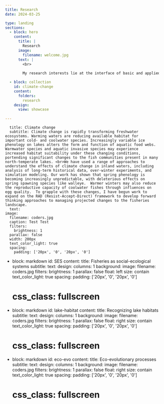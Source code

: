 ```yaml
---
title: Research
date: 2024-03-25

type: landing
sections:
  - block: hero
    content:
      title: |
        Research
      image:
        filename: welcome.jpg
      text: |
        <br>
        
        My research interests lie at the interface of basic and applied ecology.  I am broadly interested in how human interactions with freshwater ecosystems, including fishing, lake and fisheries management practices, and climate change, alter evolutionary and ecological processes in inland lakes, rivers, and the Great Lakes.  By understanding these responses, we can develop new approaches and practices for fisheries management in a rapidly changing landscape.

  - block: collection
    id: climate-change
    content:
      folders: 
        research
    design:
      view: showcase
      
---
```


      title: Climate change
      subtitle: Climate change is rapidly transforming freshwater ecosystems. Warming waters are reducing available habitat for important cold- and coolwater species. Increasingly variable ice phenology on lakes alters the form and function of aquatic food webs.  Warmwater species and aquatic invasive species may experience increased habitat suitability under these changing conditions, portending significant changes to the fish communities present in many north-temperate lakes. <br>We have used a range of approaches to understand the effects of climate change in inland waters, including analysis of long-term historical data, over-winter experiments, and simulation modeling. Our work has shown that spring phenology is becoming increasingly unpredictable, with deleterious effects on spring spawning species like walleye.  Warmer winters may also reduce the reproductive capacity of coolwater fishes through influences on egg quality.  To grapple with these changes, I have begun work to expand on the RAD (Resist-Accept-Direct) framework to develop forward thinking approaches to managing projected changes to the fisheries landscape.
      text: 
    image:
      filename: coders.jpg
      caption: Test Test
      filters: 
        brightness: 1
      parallax: false
      width: 200px
      text_color_light: true
      spacing:
        padding: ['20px', '0', '20px', '0']

        
  - block: markdown
    id: SES
    content:
      title: Fisheries as social-ecological systems
      subtitle: 
      text: 
    design:
      columns: 1
      background:
        image:
          filename: coders.jpg
          filters: 
            brightness: 1
          parallax: false
          float: left
          size: contain
          text_color_light: true
        spacing:
          padding: ['20px', '0', '20px', '0']
       # css_class: fullscreen
        
  - block: markdown
    id: lake-habitat
    content:
      title: Recognizing lake habitats
      subtitle: 
      text: 
    design:
      columns: 1
      background:
        image:
          filename: coders.jpg
          filters: 
            brightness: 1
          parallax: false
          float: right
          size: contain
          text_color_light: true
        spacing:
          padding: ['20px', '0', '20px', '0']
       # css_class: fullscreen

  - block: markdown
    id: eco-evo
    content:
      title: Eco-evolutionary processes
      subtitle: 
      text: 
    design:
      columns: 1
      background:
        image:
          filename: coders.jpg
          filters: 
            brightness: 1
          parallax: false
          float: right
          size: contain
          text_color_light: true
        spacing:
          padding: ['20px', '0', '20px', '0']
       # css_class: fullscreen

